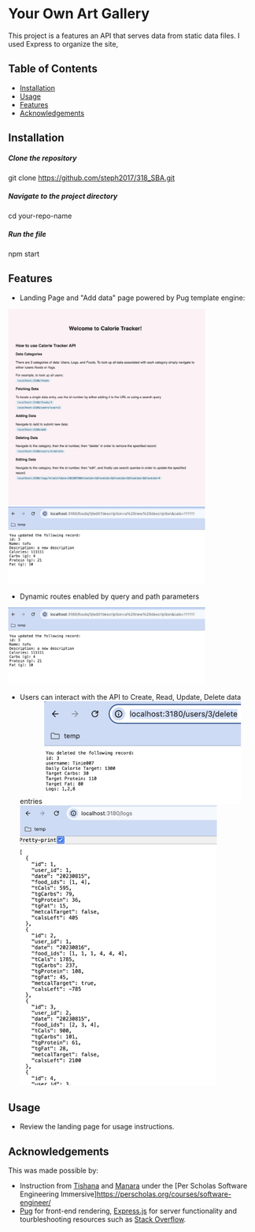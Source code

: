 # Your Own Art Gallery
This project is a features an API that serves data from static data files. I used Express to organize the site,

## Table of Contents
- [Installation](#installation)
- [Usage](#usage)
- [Features](#features)
- [Acknowledgements](#acknowledgements)
  
## Installation

##### Clone the repository

git clone https://github.com/steph2017/318_SBA.git

##### Navigate to the project directory
cd your-repo-name

##### Run the file
npm start


## Features

- Landing Page and "Add data" page powered by Pug template engine:
<img width="400" alt="image" src="./utilities/landingpage.png">
<img width="400" alt="image" src="./utilities/dynamic.png">

- Dynamic routes enabled by query and path parameters
<img width="400" alt="image" src="./utilities/dynamic.png">
  
- Users can interact with the API to Create, Read, Update, Delete data entries
  <img width="400" alt="image" src="./utilities/CRUDdelete.png">
  <img width="400" alt="image" src="./utilities/CRUDread.png">

 
## Usage
- Review the landing page for usage instructions.

## Acknowledgements
This was made possible by:
- Instruction from [Tishana](https://github.com/tishana) and [Manara](https://github.com/Manara-Ali) under the [Per Scholas Software Engineering Immersive]https://perscholas.org/courses/software-engineer/
- [Pug](https://pugjs.org/api/getting-started.html) for front-end rendering, [Express.js](https://expressjs.com/en/starter/installing.html) for server functionality and tourbleshooting resources such as [Stack Overflow](https://stackoverflow.com/).

